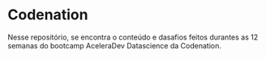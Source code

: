 
# Codenation
Nesse repositório, se encontra o conteúdo e dasafios feitos durantes as 12 semanas do bootcamp AceleraDev Datascience da Codenation.
